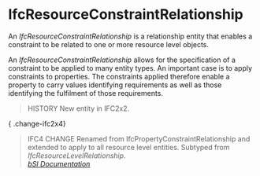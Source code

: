 IfcResourceConstraintRelationship
=================================
An _IfcResourceConstraintRelationship_ is a relationship entity that enables a
constraint to be related to one or more resource level objects.  
  
An _IfcResourceConstraintRelationship_ allows for the specification of a
constraint to be applied to many entity types. An important case is to apply
constraints to properties. The constraints applied therefore enable a property
to carry values identifying requirements as well as those identifying the
fulfilment of those requirements.  
  
> HISTORY  New entity in IFC2x2.  
  
{ .change-ifc2x4}  
> IFC4 CHANGE  Renamed from IfcPropertyConstraintRelationship and extended to
> apply to all resource level entities. Subtyped from
> _IfcResourceLevelRelationship_.  
[ _bSI
Documentation_](https://standards.buildingsmart.org/IFC/DEV/IFC4_2/FINAL/HTML/schema/ifcconstraintresource/lexical/ifcresourceconstraintrelationship.htm)


